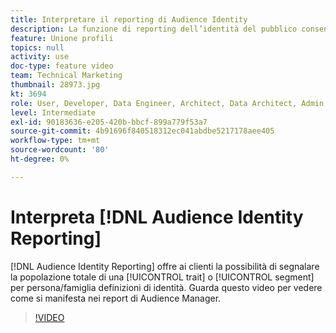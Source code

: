 ```yaml
---
title: Interpretare il reporting di Audience Identity
description: La funzione di reporting dell’identità del pubblico consente ai clienti di creare rapporti sulla popolazione totale di una caratteristica o di un segmento in base alle definizioni di identità della persona o della famiglia. Guarda questo video per vedere come si manifesta nei report di Audience Manager.
feature: Unione profili
topics: null
activity: use
doc-type: feature video
team: Technical Marketing
thumbnail: 28973.jpg
kt: 3694
role: User, Developer, Data Engineer, Architect, Data Architect, Admin, Leader
level: Intermediate
exl-id: 90183636-e205-420b-bbcf-899a779f53a7
source-git-commit: 4b91696f840518312ec041abdbe5217178aee405
workflow-type: tm+mt
source-wordcount: '80'
ht-degree: 0%

---
```


# Interpreta [!DNL Audience Identity Reporting]

[!DNL Audience Identity Reporting] offre ai clienti la possibilità di segnalare la popolazione totale di una  [!UICONTROL trait] o  [!UICONTROL segment] per persona/famiglia definizioni di identità. Guarda questo video per vedere come si manifesta nei report di Audience Manager.

>[!VIDEO](https://video.tv.adobe.com/v/28973/?quality=12)
